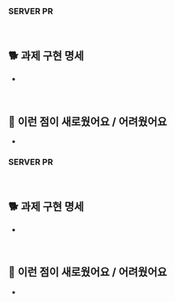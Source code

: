 <!-- PR의 제목은 "[N주차] 기본/도전/생각 과제 제출" 으로 작성해주시면 되겠습니다 -->

### SERVER PR

<br />

<!-- 어떤 과제를 구현했는지 적어주세요! -->

## 🐕 과제 구현 명세

-

<br />

<!-- 과제를 진행하며 새로웠던 것 또는 어려웠던 것, 아니면 둘 다 적어주셔도 좋아요 -->

## 🐥 이런 점이 새로웠어요 / 어려웠어요

-
<!-- PR의 제목은 "[N주차] 기본/도전/생각 과제 제출" 으로 작성해주시면 되겠습니다 -->

### SERVER PR

<br />

<!-- 어떤 과제를 구현했는지 적어주세요! -->

## 🐕 과제 구현 명세

-

<br />

<!-- 과제를 진행하며 새로웠던 것 또는 어려웠던 것, 아니면 둘 다 적어주셔도 좋아요 -->

## 🐥 이런 점이 새로웠어요 / 어려웠어요

-

